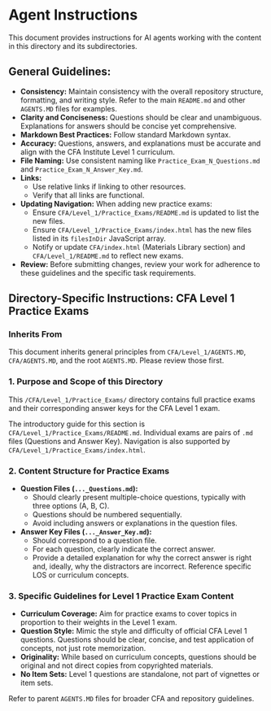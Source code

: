 # Agent Instructions

This document provides instructions for AI agents working with the content in this directory and its subdirectories.

## General Guidelines:

*   **Consistency:** Maintain consistency with the overall repository structure, formatting, and writing style. Refer to the main `README.md` and other `AGENTS.MD` files for examples.
*   **Clarity and Conciseness:** Questions should be clear and unambiguous. Explanations for answers should be concise yet comprehensive.
*   **Markdown Best Practices:** Follow standard Markdown syntax.
*   **Accuracy:** Questions, answers, and explanations must be accurate and align with the CFA Institute Level 1 curriculum.
*   **File Naming:** Use consistent naming like `Practice_Exam_N_Questions.md` and `Practice_Exam_N_Answer_Key.md`.
*   **Links:**
    *   Use relative links if linking to other resources.
    *   Verify that all links are functional.
*   **Updating Navigation:** When adding new practice exams:
    *   Ensure `CFA/Level_1/Practice_Exams/README.md` is updated to list the new files.
    *   Ensure `CFA/Level_1/Practice_Exams/index.html` has the new files listed in its `filesInDir` JavaScript array.
    *   Notify or update `CFA/index.html` (Materials Library section) and `CFA/Level_1/README.md` to reflect new exams.
*   **Review:** Before submitting changes, review your work for adherence to these guidelines and the specific task requirements.

## Directory-Specific Instructions: CFA Level 1 Practice Exams

### Inherits From
This document inherits general principles from `CFA/Level_1/AGENTS.MD`, `CFA/AGENTS.MD`, and the root `AGENTS.MD`. Please review those first.

### 1. Purpose and Scope of this Directory
This `/CFA/Level_1/Practice_Exams/` directory contains full practice exams and their corresponding answer keys for the CFA Level 1 exam.

The introductory guide for this section is `CFA/Level_1/Practice_Exams/README.md`.
Individual exams are pairs of `.md` files (Questions and Answer Key).
Navigation is also supported by `CFA/Level_1/Practice_Exams/index.html`.

### 2. Content Structure for Practice Exams
*   **Question Files (`..._Questions.md`):**
    *   Should clearly present multiple-choice questions, typically with three options (A, B, C).
    *   Questions should be numbered sequentially.
    *   Avoid including answers or explanations in the question files.
*   **Answer Key Files (`..._Answer_Key.md`):**
    *   Should correspond to a question file.
    *   For each question, clearly indicate the correct answer.
    *   Provide a detailed explanation for why the correct answer is right and, ideally, why the distractors are incorrect. Reference specific LOS or curriculum concepts.

### 3. Specific Guidelines for Level 1 Practice Exam Content
*   **Curriculum Coverage:** Aim for practice exams to cover topics in proportion to their weights in the Level 1 exam.
*   **Question Style:** Mimic the style and difficulty of official CFA Level 1 questions. Questions should be clear, concise, and test application of concepts, not just rote memorization.
*   **Originality:** While based on curriculum concepts, questions should be original and not direct copies from copyrighted materials.
*   **No Item Sets:** Level 1 questions are standalone, not part of vignettes or item sets.

Refer to parent `AGENTS.MD` files for broader CFA and repository guidelines.
